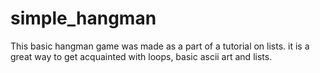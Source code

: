 # simple_hangman
This basic hangman game was made as a part of a tutorial on lists. it is a great way to get acquainted with loops, basic ascii art and lists.  
